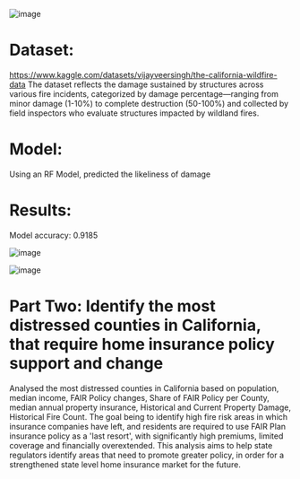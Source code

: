 ![image](https://github.com/user-attachments/assets/68edc040-370d-4fd3-9feb-2c990808e6a9)


# Dataset:
https://www.kaggle.com/datasets/vijayveersingh/the-california-wildfire-data
The dataset reflects the damage sustained by structures across various fire incidents, categorized by damage percentage—ranging from minor damage (1-10%) to complete destruction (50-100%) and collected by field inspectors who evaluate structures impacted by wildland fires.

# Model:
Using an RF Model, predicted the likeliness of damage

# Results:
Model accuracy: 0.9185

![image](https://github.com/user-attachments/assets/32c5594a-e659-409f-a1e1-2d542ccddda1)


![image](https://github.com/user-attachments/assets/144c624b-2f45-432a-9801-e7da6860b738)

# Part Two: Identify the most distressed counties in California, that require home insurance policy support and change
Analysed the most distressed counties in California based on population, median income, FAIR Policy changes, Share of FAIR Policy per County, median annual property insurance, Historical and Current Property Damage, Historical Fire Count. The goal being to identify high fire risk areas in which insurance companies have left, and residents are required to use FAIR Plan insurance policy as a 'last resort', with significantly high premiums, limited coverage and financially overextended. This analysis aims to help state regulators identify areas that need to promote greater policy, in order for a strengthened state level home insurance market for the future.
